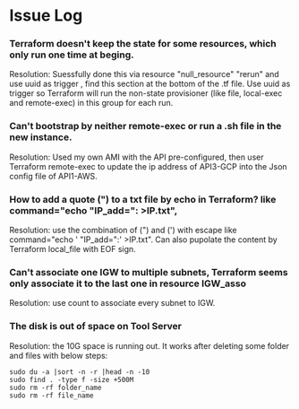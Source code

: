 # Issue Log
	
### Terraform doesn't keep the state for some resources, which only run one time at beging.
  Resolution: Suessfully done this via resource "null_resource" "rerun" and use uuid as trigger , find this section at the bottom of the .tf file. Use uuid as trigger so Terraform will run the non-state provisioner (like file, local-exec and remote-exec) in this group for each run.
  
### Can't bootstrap by neither remote-exec or run a .sh file in the new instance.
  Resolution: Used my own AMI with the API pre-configured, then user Terraform remote-exec to update the ip address of API3-GCP into the Json config file of API1-AWS.
  
### How to add a quote (") to a txt file by echo in Terraform? like  command="echo "IP_add=": >IP.txt",
  Resolution: use the combination of (") and (') with escape like command="echo ' \"IP_add=\":' >IP.txt". Can also pupolate the content by Terraform local_file with EOF sign.
  
### Can't associate one IGW to multiple subnets, Terraform seems only associate it to the last one in resource IGW_asso
  Resolution: use count to associate every subnet to IGW.
  
### The disk is out of space on Tool Server
  Resolution: the 10G space is running out. It works after deleting some folder and files with below steps:
  
```
sudo du -a |sort -n -r |head -n -10
sudo find . -type f -size +500M
sudo rm -rf folder_name
sudo rm -rf file_name
```	  
	  
